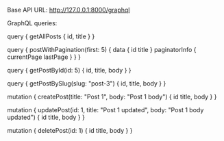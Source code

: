 Base API URL: http://127.0.0.1:8000/graphql

GraphQL queries:

query {
  getAllPosts {
    id, title
  }
}

query {
  postWithPagination(first: 5) {
    data {
      id
      title
    }
    paginatorInfo {
      currentPage
      lastPage
    }
  }
}

query {
  getPostById(id: 5) {
    id, title, body
  }
}

query {
  getPostBySlug(slug: "post-3") {
    id, title, body
  }
}

mutation {
  createPost(title: "Post 1", body: "Post 1 body") {
    id
    title,
    body
  }
}

mutation {
  updatePost(id: 1, title: "Post 1 updated", body: "Post 1 body updated") {
    id
    title,
    body
  }
}

mutation {
  deletePost(id: 1) {
    id
    title,
    body
  }
}